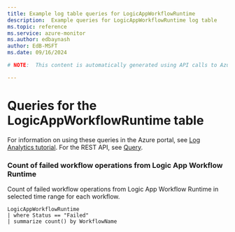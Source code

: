 ```yaml
---
title: Example log table queries for LogicAppWorkflowRuntime
description:  Example queries for LogicAppWorkflowRuntime log table
ms.topic: reference
ms.service: azure-monitor
ms.author: edbaynash
author: EdB-MSFT
ms.date: 09/16/2024

# NOTE:  This content is automatically generated using API calls to Azure. Any edits made on these files will be overwritten in the next run of the script. 

---
```


# Queries for the LogicAppWorkflowRuntime table

For information on using these queries in the Azure portal, see [Log Analytics tutorial](/azure/azure-monitor/logs/log-analytics-tutorial). For the REST API, see [Query](/rest/api/loganalytics/query).


### Count of failed workflow operations from Logic App Workflow Runtime  


Count of failed workflow operations from Logic App Workflow Runtime in selected time range for each workflow.  

```query
LogicAppWorkflowRuntime
| where Status == "Failed"
| summarize count() by WorkflowName
```

